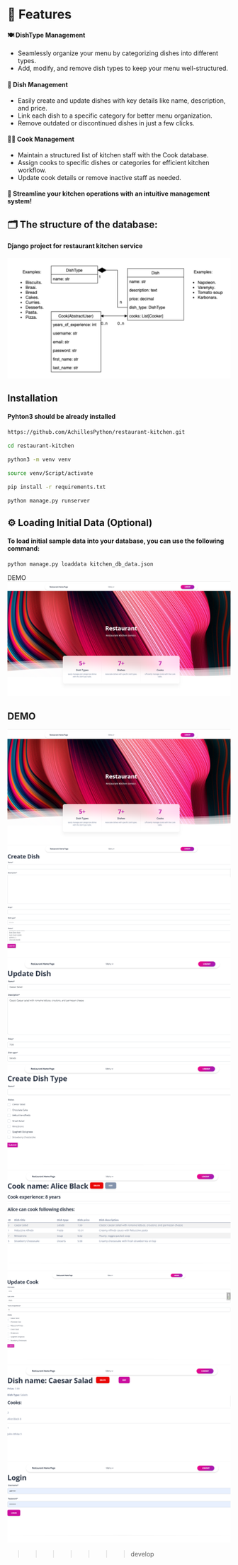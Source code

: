 # 📌 Features

#### 🍽 DishType Management

* Seamlessly organize your menu by categorizing dishes into different types.
* Add, modify, and remove dish types to keep your menu well-structured.

#### 🥘 Dish Management

* Easily create and update dishes with key details like name, description, and price.
* Link each dish to a specific category for better menu organization.
* Remove outdated or discontinued dishes in just a few clicks.

#### 👨‍🍳 Cook Management

* Maintain a structured list of kitchen staff with the Cook database.
* Assign cooks to specific dishes or categories for efficient kitchen workflow.
* Update cook details or remove inactive staff as needed.

#### 🚀 Streamline your kitchen operations with an intuitive management system!

## 🗂 The structure of the database:

#### Django project for restaurant kitchen service

![diagram.png](static/pages/diagram.png)

## Installation
#### Pyhton3 should be already installed
```bash 
https://github.com/AchillesPython/restaurant-kitchen.git
```
```bash
cd restaurant-kitchen
```
```bash 
python3 -m venv venv
```
```bash 
source venv/Script/activate
```
```bash 
pip install -r requirements.txt
```
```bash 
python manage.py runserver
```

## ⚙️ Loading Initial Data (Optional)

#### To load initial sample data into your database, you can use the following command:

```bash 
python manage.py loaddata kitchen_db_data.json
```

DEMO
![home.png](static/pages/home.png)



## DEMO
![home.png](static/pages/home.png)
![dish_create.png](static/pages/dish_create.png)
![dish_update.png](static/pages/dish_update.png)
![dish_type_create.png](static/pages/dish_type_create.png)
![cook_detail.png](static/pages/cook_detail.png)
![cook_update.png](static/pages/cook_update.png)
![dish_detail.png](static/pages/dish_detail.png)
![login.png](static/pages/login.png)
>>>>>>> develop
